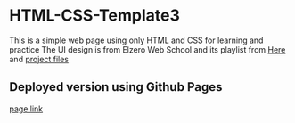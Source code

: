 # HTML-CSS-Template3
This is a simple web page using only HTML and CSS for learning and practice 
The UI design is from Elzero Web School and its playlist from [Here](https://www.youtube.com/playlist?list=PLDoPjvoNmBAxuCSp2_-9LurPqRVwketnc)
and [project files](https://elzero.org/html-css-practice-template-three/) 

## Deployed version using Github Pages
[page link]()
